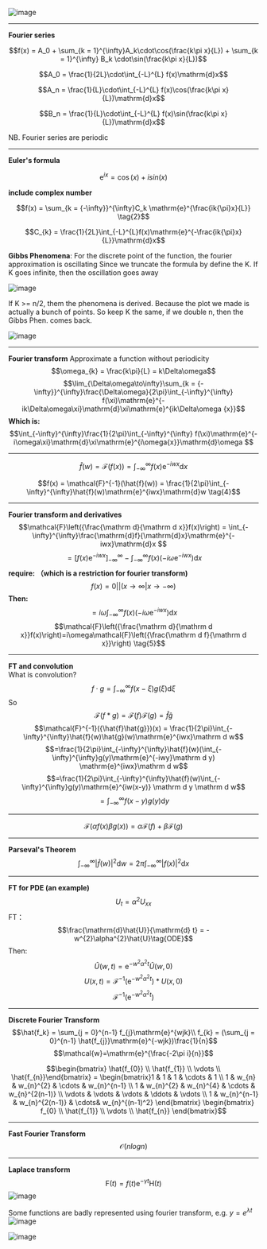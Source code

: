 ![image](https://github.com/ChunZhuo/Fourier/assets/118121876/ebb3d7ea-bedd-4e9d-b410-9b025989c11d)
____________________
**Fourier series** 

$$f(x) = A_0 + \sum_{k = 1}^{\infty}A_k\cdot\cos(\frac{k\pi x}{L}) + \sum_{k = 1}^{\infty} B_k \cdot\sin(\frac{k\pi x}{L})$$

$$A_0 = \frac{1}{2L}\cdot\int_{-L}^{L} f(x)\mathrm{d}x$$

$$A_n = \frac{1}{L}\cdot\int_{-L}^{L} f(x)\cos(\frac{k\pi x}{L})\mathrm{d}x$$

$$B_n = \frac{1}{L}\cdot\int_{-L}^{L} f(x)\sin(\frac{k\pi x}{L})\mathrm{d}x$$

NB. Fourier series are periodic  
___________________
**Euler's formula**

$$\mathrm{e}^{ix} = \cos(x) + isin(x)$$

**include complex number**

$$f(x) = \sum_{k = {-\infty}}^{\infty}C_k \mathrm{e}^{\frac{ik{\pi}x}{L}}  \tag{2}$$

$$C_{k} = \frac{1}{2L}\int_{-L}^{L}f(x)\mathrm{e}^{-\frac{ik{\pi}x}{L}}\mathrm{d}x$$

**Gibbs Phenomena**:
For the discrete point of the function, the fourier approximation is oscillating
Since we truncate the formula by define the K.
If K goes infinite, then the oscillation goes away

![image](https://github.com/ChunZhuo/Fourier/assets/118121876/8481f818-aa73-4d2c-8a33-89e384fbcdba)

If K >= n/2, them the phenomena is derived.
Because the plot we made is actually a bunch of points.
So keep K the same, if we double n, then the Gibbs Phen. comes back.

![image](https://github.com/ChunZhuo/Fourier/assets/118121876/30015f1c-fc9f-4d1c-b5c1-0dcd075b2533)
_____________________
**Fourier transform**
 Approximate a function without periodicity
$$\omega_{k} = \frac{k\pi}{L} = k\Delta\omega$$
$$\lim_{\Delta\omega\to\infty}\sum_{k = {-\infty}}^{\infty}\frac{\Delta\omega}{2\pi}\int_{-\infty}^{\infty} f(\xi)\mathrm{e}^{-ik\Delta\omega\xi}\mathrm{d}\xi\mathrm{e}^{ik\Delta\omega {x}}$$
**Which is:**
$$\int_{-\infty}^{\infty}\frac{1}{2\pi}\int_{-\infty}^{\infty} f(\xi)\mathrm{e}^{-i\omega\xi}\mathrm{d}\xi\mathrm{e}^{i\omega{x}}\mathrm{d}\omega  $$
___________________
$$\hat{f}(w) = \mathcal{F}(f(x)) = \int_{-\infty}^\infty f(x)\mathrm{e}^{-iwx}\mathrm{d}x \tag{3}$$

$$f(x) = \mathcal{F}^{-1}(\hat{f}(w)) = \frac{1}{2\pi}\int_{-\infty}^{\infty}\hat{f}(w)\mathrm{e}^{iwx}\mathrm{d}w   \tag{4}$$
___________________
**Fourier transform and derivatives**
$$\mathcal{F}\left({\frac{\mathrm d}{\mathrm d x}}f(x)\right) = \int_{-\infty}^{\infty}\frac{\mathrm{d}f}{\mathrm{d}x}\mathrm{e}^{-iwx}\mathrm{d}x $$
$$=\lbrack f(x) \mathrm{e}^{-iwx}\rbrack_{-\infty}^{\infty} - \int_{-\infty}^{\infty} f(x) \left({-i\omega\mathrm{e}^{-iwx}}\right)\mathrm{d}x$$
**require: （which is a restriction for fourier transform)** $$f(x) = 0 ||( x \to\infty | x \to -\infty)$$
**Then:**
$$={i\omega}\int_{-\infty}^{\infty} f(x) \left({-i\omega\mathrm{e}^{-iwx}}\right)\mathrm{d}x$$
$$\mathcal{F}\left({\frac{\mathrm d}{\mathrm d x}}f(x)\right)=i\omega\mathcal{F}\left({\frac{\mathrm d f}{\mathrm d x}}\right) \tag{5}$$
_________________
**FT and convolution**\
What is convolution?
$$f\cdot g = \int_{-\infty}^{\infty}f(x-\xi)g(\xi)\mathrm{d}\xi$$
So
$$\mathcal{F}(f*g) = \mathcal{F}(f)\mathcal{F}(g) = \hat{f}\hat{g} \tag{6}$$
$$\mathcal{F}^{-1}({\hat{f}\hat{g}})(x) = \frac{1}{2\pi}\int_{-\infty}^{\infty}\hat{f}(w)\hat{g}(w)\mathrm{e}^{iwx}\mathrm d w$$
$$=\frac{1}{2\pi}\int_{-\infty}^{\infty}\hat{f}(w)(\int_{-\infty}^{\infty}g(y)\mathrm{e}^{-iwy}\mathrm d y) \mathrm{e}^{iwx}\mathrm d w$$
$$=\frac{1}{2\pi}\int_{-\infty}^{\infty}\hat{f}(w)\int_{-\infty}^{\infty}g(y)\mathrm{e}^{iw(x-y)} \mathrm d y \mathrm d w$$
$$= \int_{-\infty}^{\infty}f(x-y)g(y)\mathrm d y$$
___________
$$\mathcal{F}(\alpha f(x) \beta g(x)) = \alpha \mathcal{F}(f) + \beta \mathcal{F}(g) \tag{7}$$
__________
**Parseval's Theorem**
$$\int_{-\infty}^{\infty} |\hat{f}(w)|^2\mathrm{d}w =2\pi \int_{-\infty}^{\infty}|f(x)|^2\mathrm{d}x \tag{8}$$
___________
**FT for PDE (an example)**
$$U_{t} = \alpha ^ {2} U_{xx}\tag{heat/diffusion equation}$$ 
FT：
$$\frac{\mathrm{d}\hat{U}}{\mathrm{d} t} = -w^{2}\alpha^{2}\hat{U}\tag{ODE}$$
Then: $$\hat{U}(w,t) = \mathrm{e}^{-w^2\alpha^2t}\hat{U}(w,0)$$
$$U(x,t) = \mathcal{F}^{-1}(\mathrm{e}^{-w^2\alpha^2t})*U(x,0)$$
$$\mathcal{F}^{-1}(\mathrm{e}^{-w^2\alpha^2t})\tag{Gaussian}$$
__________
**Discrete Fourier Transform**
$$\hat{f_k} = \sum_{j = 0}^{n-1} f_{j}\mathrm{e}^{wjk}\\
f_{k} = (\sum_{j = 0}^{n-1} \hat{f_{j}}\mathrm{e}^{-wjk})\frac{1}{n}$$
$$\mathcal{w}=\mathrm{e}^{\frac{-2\pi i}{n}}$$


$$\begin{bmatrix} \hat{f_{0}} 
\\
\hat{f_{1}}
\\
\vdots
\\
\hat{f_{n}}\end{bmatrix} = \begin{bmatrix}1 & 1 & 1 & \cdots & 1
\\
1 & w_{n} & w_{n}^{2} & \cdots & w_{n}^{n-1}
\\
1 & w_{n}^{2} & w_{n}^{4} & \cdots & w_{n}^{2(n-1)}
\\
\vdots & \vdots & \vdots & \ddots & \vdots 
\\
1 & w_{n}^{n-1} & w_{n}^{2(n-1)} & \cdots& w_{n}^{(n-1)^2} \end{bmatrix} 
\begin{bmatrix} f_{0}
\\
\hat{f_{1}}
\\
\vdots
\\
\hat{f_{n}}
\end{bmatrix}$$
___________
**Fast Fourier Transform**
$$\mathcal{O}(nlog{n})$$
___________
**Laplace transform**
$$\mathrm{F}(t) = f(t)\mathrm{e}^{-\gamma t}\mathrm{H}(t)$$
![image](https://github.com/ChunZhuo/Fourier/assets/118121876/c3b4b187-272a-4b83-afca-234cfb30ecc1)

Some functions are badly represented using fourier transform, e.g. $y = e^{\lambda t}$
![image](https://github.com/ChunZhuo/Fourier/assets/118121876/82d5963c-2e26-4aa1-9a3a-4b0ed705e199)

![image](https://github.com/ChunZhuo/Fourier/assets/118121876/1220cece-67b2-4414-87c9-8b8f0aaffaa9)




